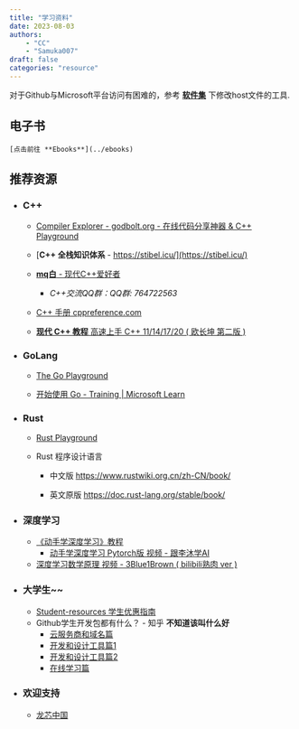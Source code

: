 ```yaml
---
title: "学习资料"
date: 2023-08-03
authors:
    - "CC"
    - "Samuka007"
draft: false
categories: "resource"
---
```


对于Github与Microsoft平台访问有困难的，参考 [**软件集**](/articles/software/) 下修改host文件的工具.

## 电子书

    [点击前往 **Ebooks**](../ebooks)

## 推荐资源

* ### C++

  * [Compiler Explorer - godbolt.org - 在线代码分享神器 & C++ Playground](https://godbolt.org/)

  * [**C++ 全栈知识体系** - https://stibel.icu/](https://stibel.icu/)

  * [**mq白** - 现代C++爱好者](https://space.bilibili.com/1292761396)

    * *C++交流QQ群：QQ群: 764722563*

  * [C++ 手册 cppreference.com](https://zh.cppreference.com/)

  * [**现代 C++ 教程** 高速上手 C++ 11/14/17/20 ( 欧长坤 第二版 )](https://changkun.de/modern-cpp)

* ### GoLang

  * [The Go Playground](https://go.dev/play/)

  * [开始使用 Go - Training | Microsoft Learn](https://learn.microsoft.com/zh-cn/training/paths/go-first-steps/)

* ### Rust

  * [Rust Playground](https://play.rust-lang.org/)

  * Rust 程序设计语言

    * 中文版 <https://www.rustwiki.org.cn/zh-CN/book/>

    * 英文原版 <https://doc.rust-lang.org/stable/book/>

* ### 深度学习

  * [《动手学深度学习》教程](https://zh-v2.d2l.ai/)
    * [动手学深度学习 Pytorch版 视频 - 跟李沐学AI](https://space.bilibili.com/1567748478/channel/seriesdetail?sid=358497)
  * [深度学习数学原理 视频 - 3Blue1Brown ( bilibili熟肉 ver )](https://space.bilibili.com/88461692/channel/seriesdetail?sid=1528929)

* ### 大学生~~

  * [Student-resources 学生优惠指南](https://github.com/ivmm/Student-resources)
  * Github学生开发包都有什么？ - 知乎 **不知道该叫什么好**
    * [云服务商和域名篇](https://zhuanlan.zhihu.com/p/422851915)
    * [开发和设计工具篇1](https://zhuanlan.zhihu.com/p/422881276)
    * [开发和设计工具篇2](https://zhuanlan.zhihu.com/p/423195382)
    * [在线学习篇](https://zhuanlan.zhihu.com/p/398954757)

* ### 欢迎支持

  * [龙芯中国](http://www.loongnix.cn/zh/)
